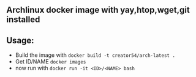 ## Archlinux docker image with yay,htop,wget,git installed
## Usage:

* Build the image with `docker build -t creator54/arch-latest .`
* Get ID/NAME `docker images`
* now run with `docker run -it <ID>/<NAME> bash`
